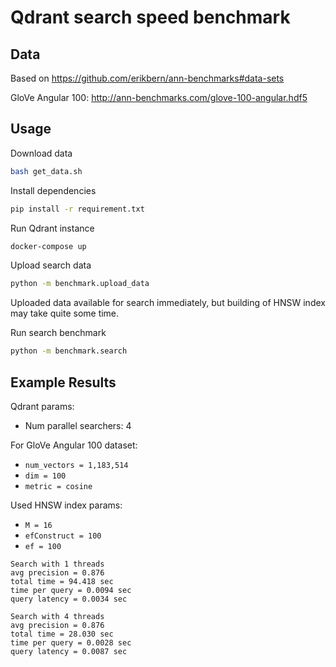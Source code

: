
# Qdrant search speed benchmark


## Data

Based on https://github.com/erikbern/ann-benchmarks#data-sets

GloVe Angular 100: http://ann-benchmarks.com/glove-100-angular.hdf5


## Usage


Download data

```bash
bash get_data.sh
```

Install dependencies

```bash
pip install -r requirement.txt
```

Run Qdrant instance

```bash
docker-compose up
```

Upload search data

```bash
python -m benchmark.upload_data
```

Uploaded data available for search immediately, but building of HNSW index may take quite some time. 

Run search benchmark

```bash
python -m benchmark.search
```


## Example Results

Qdrant params:

* Num parallel searchers: 4

For GloVe Angular 100 dataset: 

* `num_vectors = 1,183,514`
* `dim = 100`
* `metric = cosine`

Used HNSW index params:

* `M = 16`
* `efConstruct = 100`
* `ef = 100`

```
Search with 1 threads
avg precision = 0.876
total time = 94.418 sec
time per query = 0.0094 sec
query latency = 0.0034 sec
```


```
Search with 4 threads
avg precision = 0.876
total time = 28.030 sec
time per query = 0.0028 sec
query latency = 0.0087 sec
```
